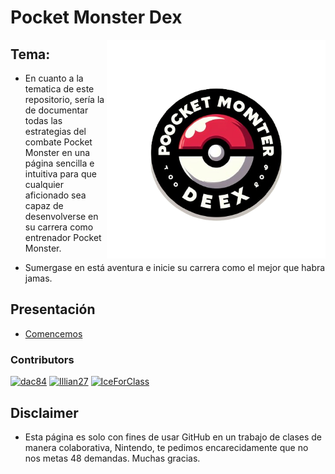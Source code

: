 # Pocket Monster Dex

<img align="right" src="Imagenes/Logo.png" width="350" alt="PocketBall">

## Tema:
- En cuanto a la tematica de este repositorio, sería la de documentar todas las estrategias del combate Pocket Monster en una página sencilla e intuitiva para que cualquier aficionado sea capaz de desenvolverse en su carrera como entrenador Pocket Monster.

- Sumergase en está aventura e inicie su carrera como el mejor que habra jamas. 


## Presentación
- [Comencemos](/Presentacion/Presentacion.md)

### Contributors
[<img alt="dac84" src="https://images.weserv.nl/?url=https://avatars.githubusercontent.com/u/146566035?v=4&w=45&fit=cover&mask=circle&maxage=7d" />](https://github.com/deletedaccount849382)
[<img alt="Illian27" src="https://images.weserv.nl/?url=https://avatars.githubusercontent.com/u/98534635?v=4&w=45&fit=cover&mask=circle&maxage=7d" />](https://github.com/Illian27)
[<img alt="IceForClass" src="https://images.weserv.nl/?url=https://avatars.githubusercontent.com/u/146034810?v=4&w=45&fit=cover&mask=circle&maxage=7d" />](https://github.com/IceForClass)

## Disclaimer
- Esta página es solo con fines de usar GitHub en un trabajo de clases de manera colaborativa, Nintendo, te pedimos encarecidamente que no nos metas 48 demandas. Muchas gracias.